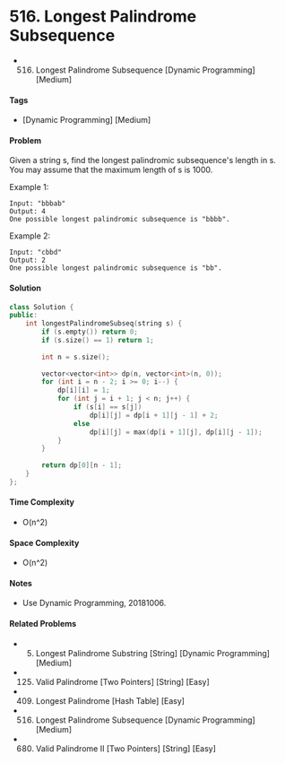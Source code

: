 # 516. Longest Palindrome Subsequence
- 516. Longest Palindrome Subsequence [Dynamic Programming] [Medium]

#### Tags
- [Dynamic Programming] [Medium]

#### Problem
Given a string s, find the longest palindromic subsequence's length in s. You may assume that the maximum length of s is 1000.

Example 1:

    Input: "bbbab"
    Output: 4
    One possible longest palindromic subsequence is "bbbb".

Example 2:

    Input: "cbbd"
    Output: 2
    One possible longest palindromic subsequence is "bb".

#### Solution
``` C++
class Solution {
public:
    int longestPalindromeSubseq(string s) {
        if (s.empty()) return 0;
        if (s.size() == 1) return 1;
        
        int n = s.size();
        
        vector<vector<int>> dp(n, vector<int>(n, 0));
        for (int i = n - 2; i >= 0; i--) {
            dp[i][i] = 1;
            for (int j = i + 1; j < n; j++) {
                if (s[i] == s[j])
                    dp[i][j] = dp[i + 1][j - 1] + 2;
                else
                    dp[i][j] = max(dp[i + 1][j], dp[i][j - 1]);
            }
        }
        
        return dp[0][n - 1];
    }
};
```

#### Time Complexity
- O(n^2)

#### Space Complexity
- O(n^2)

#### Notes
- Use Dynamic Programming, 20181006.

#### Related Problems
- 5. Longest Palindrome Substring [String] [Dynamic Programming] [Medium]
- 125. Valid Palindrome [Two Pointers] [String] [Easy]
- 409. Longest Palindrome [Hash Table] [Easy]
- 516. Longest Palindrome Subsequence [Dynamic Programming] [Medium]
- 680. Valid Palindrome II [Two Pointers] [String] [Easy]
